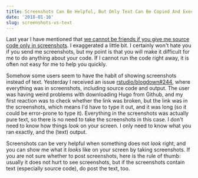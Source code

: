 ```yaml
---
title: Screenshots Can Be Helpful, But Only Text Can Be Copied And Executed
date: '2018-01-16'
slug: screenshots-vs-text
---
```


Last year I have mentioned that [we cannot be friends if you give me source code only in screenshots](/en/2017/08/source-code-as-screenshots/). I exaggerated a little bit. I certainly won't hate you if you send me screenshots, but my point is that you will make it difficult for me to do anything about your code. If I cannot run the code right away, it is often not easy for me to help you quickly.

Somehow some users seem to have the habit of showing screenshots instead of text. Yesterday I received an issue [rstudio/blogdown#244](https://github.com/rstudio/blogdown/issues/244), where everything was in screenshots, including source code and output. The user was having weird problems with downloading Hugo from Github, and my first reaction was to check whether the link was broken, but the link was in the screenshots, which means I'd have to type it out, and it was long (so it could be error-prone to type it). Everything in the screenshots was actually pure text, so there is no need to take the screenshots in this case. I don't need to know how things _look_ on your screen. I only need to know what you ran exactly, and the (text) output.

Screenshots can be very helpful when something does not _look_ right, and you can show me what it _looks_ like on your screen by taking screenshots. If you are not sure whether to post screenshots, here is the rule of thumb: usually it does not hurt to see screenshots, but if the screenshots contain text (especially source code), do post the text, too.
